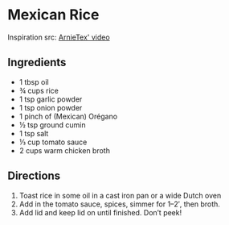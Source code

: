 # Mexican Rice

<primary-label ref="recipe"/>
<secondary-label ref="mx"/>

Inspiration src: [ArnieTex' video](https://www.youtube.com/watch?v=7kSiLTnKw0I)

## Ingredients
- 1 tbsp oil
- ¾ cups rice
- 1 tsp garlic powder
- 1 tsp onion powder
- 1 pinch of (Mexican) Orégano
- ½ tsp ground cumin
- 1 tsp salt
- ⅓ cup tomato sauce
- 2 cups warm chicken broth

## Directions

1. Toast rice in some oil in a cast iron pan or a wide Dutch oven
2. Add in the tomato sauce, spices, simmer for 1–2′, then broth.
3. Add lid and keep lid on until finished. Don’t peek!
